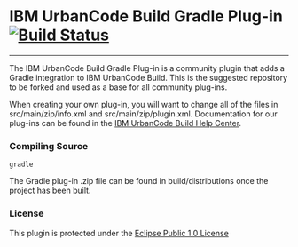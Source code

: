 # IBM UrbanCode Build Gradle Plug-in [![Build Status](https://travis-ci.org/IBM-UrbanCode/Gradle-UCB.svg?branch=master)](https://travis-ci.org/IBM-UrbanCode/Gradle-UCB)
---

The IBM UrbanCode Build Gradle Plug-in is a community plugin that adds a Gradle integration to IBM UrbanCode Build. This is the suggested repository to be forked and used as a base for all community plug-ins.

When creating your own plug-in, you will want to change all of the files in src/main/zip/info.xml and src/main/zip/plugin.xml. Documentation
for our plug-ins can be found in the [IBM UrbanCode Build Help Center](http://www-01.ibm.com/support/knowledgecenter/SS8NMD_6.1.2/com.ibm.ucbuild.doc/topics/c_node_extend.html).

### Compiling Source
`gradle`

The Gradle plug-in .zip file can be found in build/distributions once the project has been built.

### License
This plugin is protected under the [Eclipse Public 1.0 License](http://www.eclipse.org/legal/epl-v10.html)
